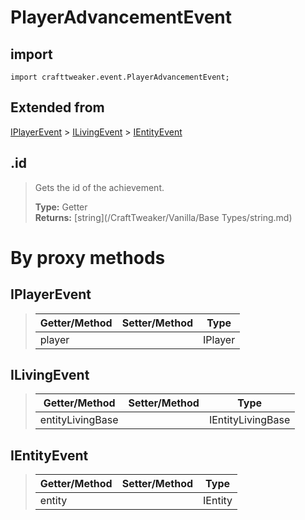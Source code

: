 # PlayerAdvancementEvent

## import
`import crafttweaker.event.PlayerAdvancementEvent;`

## Extended from
[IPlayerEvent](/CraftTweaker/Vanilla/Events/IPlayerEvent.md) > [ILivingEvent](/CraftTweaker/Vanilla/Events/ILivingEvent.md) > [IEntityEvent](CraftTweaker/Vanilla/Events/IEntityEvent.md)

## .id
> Gets the id of the achievement.
>
> **Type:** Getter  
> **Returns:** [string](/CraftTweaker/Vanilla/Base Types/string.md)

# By proxy methods

## IPlayerEvent
> | Getter/Method   | Setter/Method     | Type                  |
> |-----------------|-------------------|-----------------------|
> | player          |                   | IPlayer               |

## ILivingEvent
> | Getter/Method   | Setter/Method     | Type                  |
> |-----------------|-------------------|-----------------------|
> | entityLivingBase|                   | IEntityLivingBase     |

## IEntityEvent
> | Getter/Method   | Setter/Method     | Type                  |
> |-----------------|-------------------|-----------------------|
> | entity          |                   | IEntity               |